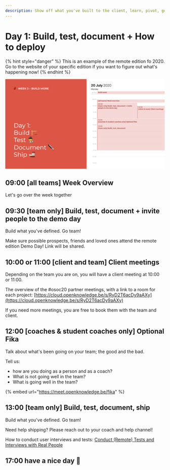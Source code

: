 ```yaml
---
description: Show off what you've built to the client, learn, pivot, go!
---
```


# Day 1: Build, test, document + How to deploy

{% hint style="danger" %}
This is an example of the remote edition fo 2020. Go to the website of your specific edition if you want to figure out what's happening now!
{% endhint %}

![](<../../../../.gitbook/assets/Screenshot 2020-07-19 at 19.06.43.png>)

## 09:00 \[all teams] Week Overview

Let's go over the week together

## 09:30 \[team only] Build, test, document + invite people to the demo day

Build what you've defined. Go team!

Make sure possible prospects, friends and loved ones attend the remote edition Demo Day! Link will be shared.

## **10:00 or 11:00** \[client and team] Client meetings

Depending on the team you are on, you will have a client meeting at 10:00 or 11:00.

The overview of the #osoc20 partner meetings, with a link to a room for each project: [https://cloud.openknowledge.be/s/RyD2T6acDy9aAXy](https://cloud.openknowledge.be/s/RyD2T6acDy9aAXy)

If you need more meetings, you are free to book them with the team and client.

## 12:00 \[coaches & student coaches only] Optional Fika

Talk about what's been going on your team; the good and the bad.

Tell us:

* how are you doing as a person and as a coach?
* What is not going well in the team?
* What is going well in the team?

{% embed url="https://meet.openknowledge.be/fika" %}

## 13:00 \[team only] Build, test, document, ship

Build what you've defined. Go team!

Need help shipping? Please reach out to your coach and help channel!

How to conduct user interviews and tests: [Conduct (Remote) Tests and Interviews with Real People](../../../../tutorials/how-to-conduct-remote-tests-and-interviews-with-real-people.md)

## 17:00 have a nice day 🥳
